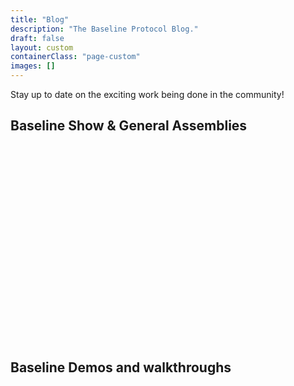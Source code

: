```yaml
---
title: "Blog"
description: "The Baseline Protocol Blog."
draft: false
layout: custom
containerClass: "page-custom"
images: []
---
```


<p class="lead">Stay up to date on the exciting work being done in the community!</p>

<div class="row row-cols-1 row-cols-lg-2">
  <div class="col d-flex">
    <div class="card card-body flex-fill mb-0">
      <h2 class="h4">Baseline Show & General Assemblies</h2>
      <div class="ratio ratio-16x9">
        <iframe
          class="lazyload"
          width="560"
          height="315"
          id="baseline-show"
          title="YouTube video player"
          frameborder="0"
          allow="accelerometer; autoplay; clipboard-write; encrypted-media; gyroscope; picture-in-picture"
          allowfullscreen
        ></iframe>
      </div>
    </div>
  </div>
  <div class="col d-flex">
    <div class="card card-body flex-fill mb-0">
      <h2 class="h4">Baseline Demos and walkthroughs</h2>
      <div class="ratio ratio-16x9">
        <iframe
          class="lazyload"
          width="560"
          height="315"
          data-src="https://www.youtube.com/embed/C96wepNNP4Y"
          title="YouTube video player"
          frameborder="0"
          allow="accelerometer; autoplay; clipboard-write; encrypted-media; gyroscope; picture-in-picture"
          allowfullscreen
        ></iframe>
      </div>
    </div>
  </div>
</div>
